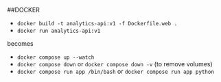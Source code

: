 ##DOCKER 


- `docker build -t analytics-api:v1 -f Dockerfile.web .`
- `docker run analytics-api:v1 `


becomes 
- `docker compose up --watch`
- `docker compose down` or `docker compose down -v` (to remove volumes) 
- `docker compose run app /bin/bash` or `docker compose run app python`